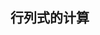 <div style="display:none;" class="author">
{
    "subtitle": "线性代数入门 （三）",
    "title" : "线性代数入门",
    "date" : "2025",
    "description": "线性代数",
    "tag" : ["数学","线性代数"]
}
</div>

## 行列式的计算